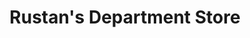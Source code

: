 ---
title: "Rustan's Department Store"
url: /muntinlupa/rustans-department-store/
shop: Warenhaus
---